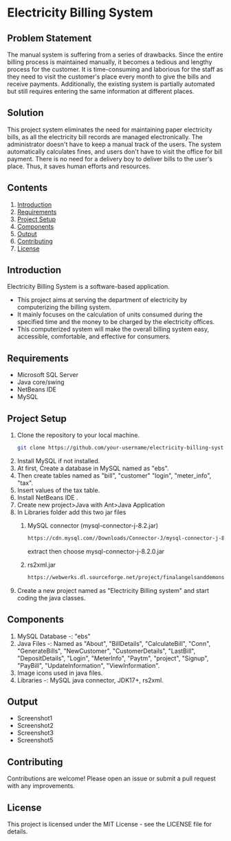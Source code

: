 # Electricity Billing System

## Problem Statement

The manual system is suffering from a series of drawbacks. Since the entire billing process is maintained manually, it becomes a tedious and lengthy process for the customer. It is time-consuming and laborious for the staff as they need to visit the customer's place every month to give the bills and receive payments. Additionally, the existing system is partially automated but still requires entering the same information at different places.

## Solution

This project system eliminates the need for maintaining paper electricity bills, as all the electricity bill records are managed electronically. The administrator doesn't have to keep a manual track of the users. The system automatically calculates fines, and users don't have to visit the office for bill payment. There is no need for a delivery boy to deliver bills to the user's place. Thus, it saves human efforts and resources.

## Contents

1) [Introduction](#introduction)
2) [Requirements](#requirements)
3) [Project Setup](#project-setup)
4) [Components](#components)
5) [Output](#output)
6) [Contributing](#contributing)
7) [License](#license)

## Introduction

Electricity Billing System is a software-based application.
- This project aims at serving the department of electricity by computerizing the billing system.
- It mainly focuses on the calculation of units consumed during the specified time and the money to be charged by the electricity offices.
- This computerized system will make the overall billing system easy, accessible, comfortable, and effective for consumers.

## Requirements

- Microsoft SQL Server
- Java core/swing 
- NetBeans IDE
- MySQL

## Project Setup

1. Clone the repository to your local machine.
   ```bash
   git clone https://github.com/your-username/electricity-billing-system.git
2. Install MySQL if not installed.
3. At first, Create a database in MySQL named as "ebs".
4. Then create tables named as "bill", "customer" "login", "meter_info", "tax".
5. Insert values of the tax table.
6. Install NetBeans IDE .
7. Create new project>Java with Ant>Java Application
8. In Libraries folder add this two jar files
   1. MySQL connector (mysql-connector-j-8.2.jar)
      ```bash
      https://cdn.mysql.com//Downloads/Connector-J/mysql-connector-j-8.2.0.zip
      ```
      extract then choose mysql-connector-j-8.2.0.jar
   
   2. rs2xml.jar
      ```bash
      https://webwerks.dl.sourceforge.net/project/finalangelsanddemons/rs2xml.jar
10. Create a new project named as "Electricity Billing system" and start coding the java classes.

## Components

1. MySQL Database -: "ebs"
2. Java Files -: Named as "About", "BillDetails", "CalculateBill", "Conn", "GenerateBills", "NewCustomer", "CustomerDetails", "LastBill", "DepositDetails", "Login", "MeterInfo", "Paytm", "project", "Signup", "PayBill", "UpdateInformation", "ViewInformation".
3. Image icons used in java files.
4. Libraries -: MySQL java connector, JDK17+, rs2xml.

## Output

- Screenshot1
- Screenshot2
- Screenshot3
- Screenshot5

## Contributing

Contributions are welcome! Please open an issue or submit a pull request with any improvements.

## License

This project is licensed under the MIT License - see the LICENSE file for details.
